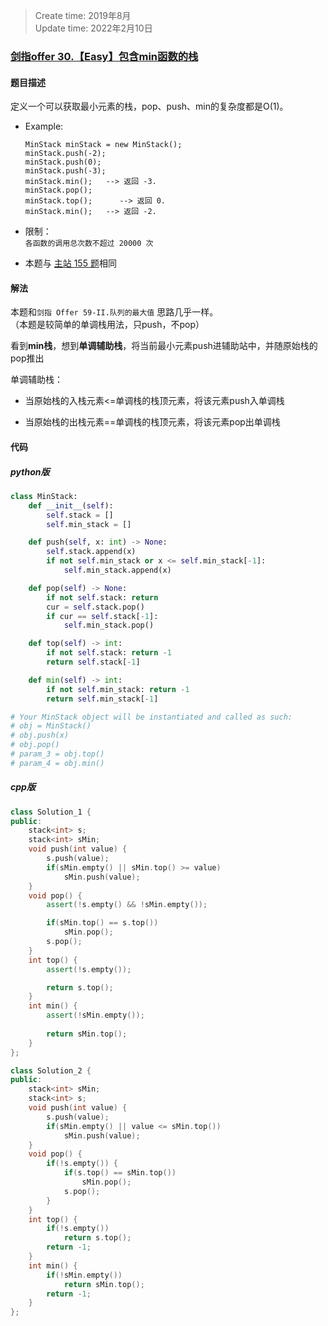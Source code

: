> Create time: 2019年8月  
> Update time: 2022年2月10日  

### [剑指offer 30.【Easy】包含min函数的栈](https://leetcode-cn.com/problems/bao-han-minhan-shu-de-zhan-lcof/)
#### 题目描述
定义一个可以获取最小元素的栈，pop、push、min的复杂度都是O(1)。

- Example:
    ```
    MinStack minStack = new MinStack();
    minStack.push(-2);
    minStack.push(0);
    minStack.push(-3);
    minStack.min();   --> 返回 -3.
    minStack.pop();
    minStack.top();      --> 返回 0.
    minStack.min();   --> 返回 -2.
    ```  

- 限制：  
  `各函数的调用总次数不超过 20000 次`  

- 本题与 [主站 155 题](https://leetcode-cn.com/problems/min-stack/)相同

#### 解法
本题和`剑指 Offer 59-II.队列的最大值` 思路几乎一样。  
（本题是较简单的单调栈用法，只push，不pop）  

看到**min栈**，想到**单调辅助栈**，将当前最小元素push进辅助站中，并随原始栈的pop推出  

单调辅助栈：  
- 当原始栈的入栈元素<=单调栈的栈顶元素，将该元素push入单调栈  
  
- 当原始栈的出栈元素==单调栈的栈顶元素，将该元素pop出单调栈


#### 代码
##### python版
```python
class MinStack:
    def __init__(self):
        self.stack = []
        self.min_stack = []

    def push(self, x: int) -> None:
        self.stack.append(x)
        if not self.min_stack or x <= self.min_stack[-1]:
            self.min_stack.append(x)

    def pop(self) -> None:
        if not self.stack: return
        cur = self.stack.pop()
        if cur == self.stack[-1]:
            self.min_stack.pop()

    def top(self) -> int:
        if not self.stack: return -1
        return self.stack[-1]

    def min(self) -> int:
        if not self.min_stack: return -1
        return self.min_stack[-1]

# Your MinStack object will be instantiated and called as such:
# obj = MinStack()
# obj.push(x)
# obj.pop()
# param_3 = obj.top()
# param_4 = obj.min()
```


##### cpp版
```cpp
class Solution_1 {
public:
    stack<int> s;
    stack<int> sMin;
    void push(int value) {
        s.push(value);
        if(sMin.empty() || sMin.top() >= value)
            sMin.push(value);
    }
    void pop() {
        assert(!s.empty() && !sMin.empty());

        if(sMin.top() == s.top())
            sMin.pop();
        s.pop();
    }
    int top() {
        assert(!s.empty());

        return s.top();
    }
    int min() {
        assert(!sMin.empty());
        
        return sMin.top();
    }
};
```

```cpp
class Solution_2 {
public:
    stack<int> sMin;
    stack<int> s;
    void push(int value) {
        s.push(value);
        if(sMin.empty() || value <= sMin.top())
            sMin.push(value);
    }
    void pop() {
        if(!s.empty()) {
            if(s.top() == sMin.top())
                sMin.pop();
            s.pop();
        }
    }
    int top() {
        if(!s.empty())
            return s.top();
        return -1;
    }
    int min() {
        if(!sMin.empty())
            return sMin.top();
        return -1;
    }
};
```